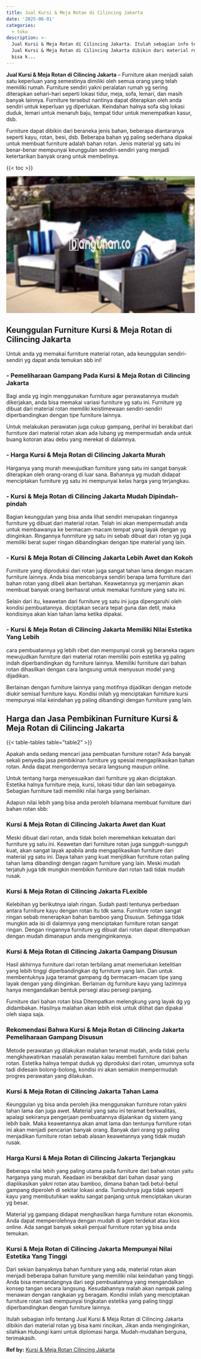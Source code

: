 ```yaml
---
title: Jual Kursi & Meja Rotan di Cilincing Jakarta
date: '2025-06-01'
categories:
  - toko
description: >-
  Jual Kursi & Meja Rotan di Cilincing Jakarta. Itulah sebagian info tentang
  Jual Kursi & Meja Rotan di Cilincing Jakarta dibikin dari material rotan yg
  bisa k...
---
```


**Jual Kursi & Meja Rotan di Cilincing Jakarta** – Furniture akan menjadi salah satu keperluan yang semestinya dimiliki oleh semua orang yang telah memiliki rumah. Furniture sendiri yakni peralatan rumah yg sering diterapkan sehari-hari seperti lokasi tidur, meja, sofa, lemari, dan masih banyak lainnya. Furniture tersebut nantinya dapat diterapkan oleh anda sendiri untuk keperluan yg diperlukan. Keindahan halnya sofa sbg lokasi duduk, lemari untuk menaruh baju, tempat tidur untuk menempatkan kasur, dsb.

Furniture dapat dibikin dari beraneka jenis bahan, beberapa diantaranya seperti kayu, rotan, besi, dsb. Beberapa bahan yg paling sederhana dipakai untuk membuat furniture adalah bahan rotan. Jenis material yg satu ini benar-benar mempunyai keunggulan sendiri-sendiri yang menjadi ketertarikan banyak orang untuk membelinya.

{{< toc >}}

![Jual Kursi & Meja Rotan di Cilincing Jakarta](/images/kursi-meja-rotan-murah11.png)

## Keunggulan Furniture Kursi & Meja Rotan di Cilincing Jakarta

Untuk anda yg memakai furniture material rotan, ada keunggulan sendiri-sendiri yg dapat anda temukan sbb ini!

### \- Pemeliharaan Gampang Pada Kursi & Meja Rotan di Cilincing Jakarta

Bagi anda yg ingin menggunakan furniture agar perawatannya mudah dikerjakan, anda bisa memakai variasi furniture yg satu ini. Furniture yg dibuat dari material rotan memiliki keistimewaan sendiri-sendiri diperbandingkan dengan tipe furniture lainnya.

Untuk melakukan perawatan juga cukup gampang, perihal ini berakibat dari furniture dari material rotan akan ada lubang yg mempermudah anda untuk buang kotoran atau debu yang merekat di dalamnya.

### \- Harga Kursi & Meja Rotan di Cilincing Jakarta Murah

Harganya yang murah mewujudkan furniture yang satu ini sangat banyak diterapkan oleh orang-orang di luar sana. Bahannya yg mudah didapat menciptakan furniture yg satu ini mempunyai kelas harga yang terjangkau.

### \- Kursi & Meja Rotan di Cilincing Jakarta Mudah Dipindah-pindah

Bagian keunggulan yang bisa anda lihat sendiri merupakan ringannya furniture yg dibuat dari material rotan. Telah ini akan mempermudah anda untuk membawanya ke bermacam-macam tempat yang layak dengan yg diinginkan. Ringannya funrniture yg satu ini sebab dibuat dari rotan yg juga memiliki berat super ringan dibandingkan dengan tipe material yang lain.

### \- Kursi & Meja Rotan di Cilincing Jakarta Lebih Awet dan Kokoh

Furniture yang diproduksi dari rotan juga sangat tahan lama dengan macam furniture lainnya. Anda bisa mencobanya sendiri berapa lama furniture dari bahan rotan yang dibeli akan bertahan. Keawetannya yg menjamin akan membuat banyak orang berhasrat untuk memakai furniture yang satu ini.

Selain dari itu, keawetan dari furniture yg satu ini juga dipengaruhi oleh kondisi pembuatannya. diciptakan secara tepat guna dan detil, maka kondisinya akan kian tahan lama ketika dipakai.

### \- Kursi & Meja Rotan di Cilincing Jakarta Memiliki Nilai Estetika Yang Lebih

cara pembuatannya yg lebih ribet dan mempunyai corak yg beraneka ragam mewujudkan furniture dari material rotan memiliki poin estetika yg paling indah diperbandingkan dg furniture lainnya. Memiliki furniture dari bahan rotan dihasilkan dengan cara langsung untuk menyusun model yang dijadikan.

Berlainan dengan furniture lainnya yang motifnya dijadikan dengan metode diukir semisal furniture kayu. Kondisi inilah yg menciptakan furniture kursi mempunyai nilai keindahan yg paling dibandingi dengan furniture yang lain.

## Harga dan Jasa Pembikinan Furniture Kursi & Meja Rotan di Cilincing Jakarta

{{< table-tables table="table2" >}}

Apakah anda sedang mencari jasa pembuatan furniture rotan? Ada banyak sekali penyedia jasa pembikinan furniture yg spesial mengaplikasikan bahan rotan. Anda dapat mengordernya secara langsung maupun online.

Untuk tentang harga menyesuaikan dari furniture yg akan diciptakan. Estetika halnya furniture meja, kursi, lokasi tidur dan lain sebagainya. Sebagian furniture tadi memiliki nilai harga yang berlainan.

Adapun nilai lebih yang bisa anda peroleh bilamana membuat furniture dari bahan rotan sbb:

### Kursi & Meja Rotan di Cilincing Jakarta Awet dan Kuat

Meski dibuat dari rotan, anda tidak boleh meremehkan kekuatan dari furniture yg satu ini. Keawetan dari furniture rotan juga sungguh-sungguh kuat, akan sangat layak apabila anda mengaplikasikan furniture dari material yg satu ini. Daya tahan yang kuat menjdikan furniture rotan paling tahan lama dibandingi dengan ragam furniture yang lain. Meski mudah terjatuh juga tdk mungkin membikin furniture dari rotan tadi tidak mudah rusak.

### Kursi & Meja Rotan di Cilincing Jakarta FLexible

Kelebihan yg berikutnya ialah ringan. Sudah pasti tentunya perbedaan antara furniture kayu dengan rotan itu tdk sama. Furniture rotan sangat ringan sebab menerapkan bahan bamboo yang Disusun. Sehingga tidak mungkin ada isi di dalamnya yang menciptakan furniture rotan sangat ringan. Dengan ringannya furniture yg dibuat dari rotan dapat ditempatkan dengan mudah dimanapun anda menginginkannya.

### Kursi & Meja Rotan di Cilincing Jakarta Gampang Disusun

Hasil akhirnya furniture dari rotan terbilang amat memerlukan ketelitian yang lebih tinggi diperbandingkan dg furniture yang lain. Dan untuk membentuknya juga teramat gampang dg bermacam-macam tipe yang layak dengan yang diinginkan. Berlainan dg furniture kayu yang lazimnya hanya mengandalkan bentuk persegi atau persegi panjang.

Furniture dari bahan rotan bisa Ditempatkan melengkung yang layak dg yg didambakan. Hasilnya malahan akan lebih elok untuk dilihat dan dipakai oleh siapa saja.

### Rekomendasi Bahwa Kursi & Meja Rotan di Cilincing Jakarta Pemeliharaan Gampang Disusun

Metode perawatan yg dilakukan malahan teramat mudah, anda tidak perlu mengkhawatirkan masalah perawatan kalau membeli furniture dari bahan rotan. Estetika halnya tempat duduk yg diproduksi dari rotan, umumnya sofa tadi didesain bolong-bolong, kondisi ini akan semakin mempermudah progres perawatan yang dilakukan.

### Kursi & Meja Rotan di Cilincing Jakarta Tahan Lama

Keunggulan yg bisa anda peroleh jika menggunakan furniture rotan yakni tahan lama dan juga awet. Material yang satu ini teramat berkwalitas, apalagi sekiranya pengerjaan pembuatannya dijalankan dg sistem yang lebih baik. Maka keawetannya akan amat lama dan tentunya furniture rotan ini akan menjadi pencarian banyak orang. Banyak dari orang yg paling menjadikan furniture rotan sebab alasan keawetannya yang tidak mudah rusak.

### Harga Kursi & Meja Rotan di Cilincing Jakarta Terjangkau

Beberapa nilai lebih yang paling utama pada furniture dari bahan rotan yaitu harganya yang murah. Keadaan ini berakibat dari bahan dasar yang diaplikasikan yakni rotan atau bamboo, dimana bahan tadi betul-betul gampang diperoleh di sekitar lokasi anda. Tumbuhnya juga tidak seperti kayu yang membutuhkan waktu sangat panjang untuk menciptakan ukuran yg besar.

Material yg gampang didapat menghasilkan harga furniture rotan ekonomis. Anda dapat memperolehnya dengan mudah di agen terdekat atau kios online. Ada sangat banyak sekali penjual furniture rotan yg bisa anda temukan.

### Kursi & Meja Rotan di Cilincing Jakarta Mempunyai Nilai Estetika Yang Tinggi

Dari sekian banyaknya bahan furniture yang ada, material rotan akan menjadi beberapa bahan furniture yang memiliki nilai keindahan yang tinggi. Anda bisa memandangnya dari segi pembuatannya yang mengandalkan konsep tangan secara langsung. Kesudahannya malah akan nampak paling menawan dengan rangkaian yg beragam. Kondisi inilah yang menciptakan furniture rotan tadi mempunyai tingkatan estetika yang paling tinggi diperbandingkan dengan furniture lainnya.

Itulah sebagian info tentang Jual Kursi & Meja Rotan di Cilincing Jakarta dibikin dari material rotan yg bisa kami rincikan, Jikan anda menginginkan, silahkan Hubungi kami untuk diplomasi harga. Mudah-mudahan berguna, terimakasih.

**Ref by:** [Kursi & Meja Rotan Cilincing Jakarta](https://id.wikipedia.org/wiki/Kursi)
